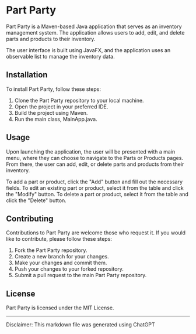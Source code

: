 
# Part Party
Part Party is a Maven-based Java application that serves as an inventory management system. The application allows users to add, edit, and delete parts and products to their inventory.

The user interface is built using JavaFX, and the application uses an observable list to manage the inventory data.

## Installation
To install Part Party, follow these steps:

1. Clone the Part Party repository to your local machine.
2. Open the project in your preferred IDE.
3. Build the project using Maven.
4. Run the main class, MainApp.java.

## Usage
Upon launching the application, the user will be presented with a main menu, where they can choose to navigate to the Parts or Products pages. From there, the user can add, edit, or delete parts and products from their inventory.

To add a part or product, click the "Add" button and fill out the necessary fields. To edit an existing part or product, select it from the table and click the "Modify" button. To delete a part or product, select it from the table and click the "Delete" button.

## Contributing
Contributions to Part Party are welcome those who request it. If you would like to contribute, please follow these steps:

1. Fork the Part Party repository.
2. Create a new branch for your changes.
3. Make your changes and commit them.
4. Push your changes to your forked repository.
5. Submit a pull request to the main Part Party repository.

## License
Part Party is licensed under the MIT License.

---
Disclaimer: This markdown file was generated using ChatGPT
